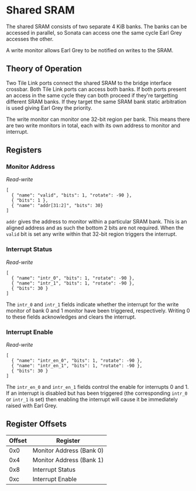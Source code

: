 # Shared SRAM

The shared SRAM consists of two separate 4 KiB banks.
The banks can be accessed in parallel, so Sonata can access one the same cycle Earl Grey accesses the other.

A write monitor allows Earl Grey to be notified on writes to the SRAM.

## Theory of Operation

Two Tile Link ports connect the shared SRAM to the bridge interface crossbar.
Both Tile Link ports can access both banks.
If both ports present an access in the same cycle they can both proceed if they're targetting different SRAM banks.
If they target the same SRAM bank static arbitration is used giving Earl Grey the priority.

The write monitor can monitor one 32-bit region per bank.
This means there are two write monitors in total, each with its own address to monitor and interrupt.

## Registers

### Monitor Address

*Read-write*

```wavejson_reg
[
  { "name": "valid", "bits": 1, "rotate": -90 },
  { "bits": 1 },
  { "name": "addr[31:2]", "bits": 30}
]
```

`addr` gives the address to monitor within a particular SRAM bank.
This is an aligned address and as such the bottom 2 bits are not required.
When the `valid` bit is set any write within that 32-bit region triggers the interrupt.

### Interrupt Status

*Read-write*

```wavejson_reg
[
  { "name": "intr_0", "bits": 1, "rotate": -90 },
  { "name": "intr_1", "bits": 1, "rotate": -90 },
  { "bits": 30 }
]
```

The `intr_0` and `intr_1` fields indicate whether the interrupt for the write monitor of bank 0 and 1 monitor have been triggered, respectively.
Writing 0 to these fields acknowledges and clears the interrupt.

### Interrupt Enable

*Read-write*

```wavejson_reg
[
  { "name": "intr_en_0", "bits": 1, "rotate": -90 },
  { "name": "intr_en_1", "bits": 1, "rotate": -90 },
  { "bits": 30 }
]
```

The `intr_en_0` and `intr_en_1` fields control the enable for interrupts 0 and 1.
If an interrupt is disabled but has been triggered (the corresponding `intr_0` or `intr_1` is set) then enabling the interrupt will cause it be immediately raised with Earl Grey.

## Register Offsets

| Offset | Register                 |
| ------ | --------                 |
| 0x0    | Monitor Address (Bank 0) |
| 0x4    | Monitor Address (Bank 1) |
| 0x8    | Interrupt Status         |
| 0xc    | Interrupt Enable         |

